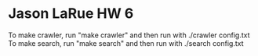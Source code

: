 # Jason LaRue HW 6
To make crawler, run "make crawler" and then run with ./crawler config.txt
To make search, run "make search" and then run with ./search config.txt
